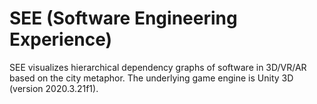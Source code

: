 # SEE (Software Engineering Experience)

SEE visualizes hierarchical dependency graphs of software in 3D/VR/AR based on the city metaphor. The underlying game engine is Unity 3D (version 2020.3.21f1). 
